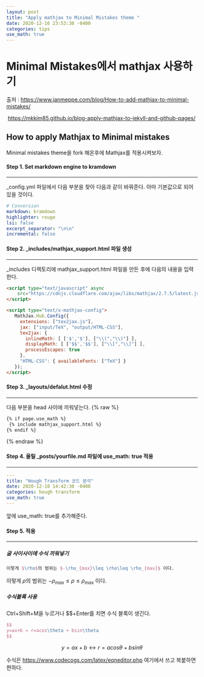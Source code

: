 ```yaml
---
layout: post
title: "Apply mathjax to Minimal Mistakes theme "
date: 2020-12-16 23:53:30 -0400
categories: tips
use_math: true
---
```


# Minimal Mistakes에서 mathjax 사용하기

출처 : <https://www.janmeppe.com/blog/How-to-add-mathjax-to-minimal-mistakes/>

​           <https://mkkim85.github.io/blog-apply-mathjax-to-jekyll-and-github-pages/>





## How to apply Mathjax to Minimal mistakes

Minimal mistakes theme을 fork 해온후에 Mathjax를 적용시켜보자.



#### Step 1. Set markdown engine to kramdown

---

_config.yml 파일에서 다음 부분을 찾아 다음과 같이 바꿔준다. 아마 기본값으로 되어있을 것이다.

```yml
# Conversion
markdown: kramdown
highlighter: rouge
lsi: false
excerpt_separator: "\n\n"
incremental: false
```



#### Step 2. _includes/mathjax_support.html 파일 생성

---

_includes 디렉토리에 mathjax_support.html 파일을 만든 후에 다음의 내용을 입력한다.

```html
<script type="text/javascript" async
	src="https://cdnjs.cloudflare.com/ajax/libs/mathjax/2.7.5/latest.js?config=TeX-MML-AM_CHTML">
</script>

<script type="text/x-mathjax-config">
   MathJax.Hub.Config({
     extensions: ["tex2jax.js"],
     jax: ["input/TeX", "output/HTML-CSS"],
     tex2jax: {
       inlineMath: [ ['$','$'], ["\\(","\\)"] ],
       displayMath: [ ['$$','$$'], ["\\[","\\]"] ],
       processEscapes: true
     },
     "HTML-CSS": { availableFonts: ["TeX"] }
   });
</script>
```



#### Step 3. _layouts/defalut.html 수정

---

다음 부분을 head 사이에 끼워넣는다.
{% raw %}

```html
{% if page.use_math %}   
 {% include mathjax_support.html %}
{% endif %}
```
{% endraw %}



#### Step 4. 올릴 _posts/yourfile.md 파일에 use_math: true 적용

---

```yml
---
title: "Hough Transform 코드 분석"
date: 2020-12-10 14:42:30 -0400
categories: hough transform
use_math: true
---
```

앞에 use_math: true를 추가해준다.



#### Step 5. 적용

---

##### 글 사이사이에 수식 끼워넣기

```latex
이렇게 $\rho$의 범위는 $-\rho_{max}\leq \rho\leq \rho_{max}$ 이다.
```

이렇게 $\rho$의 범위는 $-\rho_{max}\leq \rho\leq \rho_{max}$ 이다.

##### 수식블록 사용

Ctrl+Shift+M을 누르거나 $$+Enter를 치면 수식 블록이 생긴다.

```latex
$$
y=ax+b ↔ r=acos\theta + bsin\theta
$$
```

$$
y=ax+b ↔ r=acos\theta + bsin\theta
$$



수식은 <https://www.codecogs.com/latex/eqneditor.php> 여기에서 쓰고 복붙하면 편하다.



